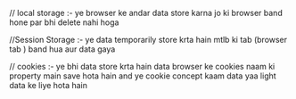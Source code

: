 // local storage :- ye browser ke andar data store karna jo ki browser band hone par bhi delete nahi hoga 

//Session Storage :- ye data temporarily store krta hain mtlb ki tab (browser tab ) band hua aur data gaya

// cookies :- ye bhi data store krta hain data browser ke cookies naam ki property main save hota hain and ye cookie concept kaam data yaa light data ke liye hota hain 
